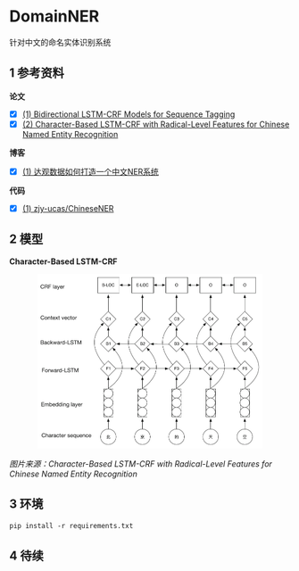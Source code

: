 # DomainNER

针对中文的命名实体识别系统

## 1 参考资料

**论文**
- [x] [(1) Bidirectional LSTM-CRF Models for Sequence Tagging](https://arxiv.org/pdf/1508.01991v1.pdf)
- [x] [(2) Character-Based LSTM-CRF with Radical-Level Features for Chinese Named Entity Recognition](https://link.springer.com/content/pdf/10.1007%2F978-3-319-50496-4_20.pdf)

**博客**
- [x] [(1) 达观数据如何打造一个中文NER系统](https://zhuanlan.zhihu.com/p/27597790)

**代码**
- [x] [(1) zjy-ucas/ChineseNER](https://github.com/zjy-ucas/ChineseNER)

## 2 模型

**Character-Based LSTM-CRF**

<p align="center"><img width="80%" height="80%" src="images/Model.PNG" /></p>

*图片来源：Character-Based LSTM-CRF with Radical-Level Features for Chinese Named Entity Recognition*

## 3 环境

```
pip install -r requirements.txt
```

## 4 待续